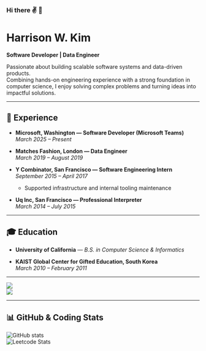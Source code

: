 ### Hi there ✌ 🫤
# Harrison W. Kim  

**Software Developer | Data Engineer**

Passionate about building scalable software systems and data-driven products.  
Combining hands-on engineering experience with a strong foundation in computer science, I enjoy solving complex problems and turning ideas into impactful solutions.

---

## 💼 Experience

- **Microsoft, Washington — Software Developer (Microsoft Teams)**  
  *March 2025 – Present*

- **Matches Fashion, London — Data Engineer**  
  *March 2019 – August 2019*  

- **Y Combinator, San Francisco — Software Engineering Intern**  
  *September 2015 – April 2017*  
  - Supported infrastructure and internal tooling maintenance

- **Uq Inc, San Francisco — Professional Interpreter**  
  *March 2014 – July 2015*  

---

## 🎓 Education

- **University of California** — *B.S. in Computer Science & Informatics*
  
- **KAIST Global Center for Gifted Education, South Korea**  
  *March 2010 – February 2011*  

---


<a href="mailto:Wootak95@gmail.com"><img src="https://img.shields.io/badge/Wootak95@gmail.com-F05138?style=flat-square&logo=Gmail&logoColor=white"/></a>  
<a href="https://www.linkedin.com/in/wootak-kim-9bb981119/"><img src="https://img.shields.io/badge/LinkedIn-0077b5?style=flat-square&logo=Linkedin&logoColor=white"/></a>  

---

## 📊 GitHub & Coding Stats  

![GitHub stats](https://github-readme-stats.vercel.app/api?username=Harrisommm&show_icons=true&theme=github_dark)  
![Leetcode Stats](https://leetcard.jacoblin.cool/Harrisommm?theme=dark)  

